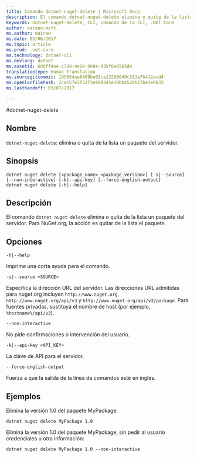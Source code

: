 ```yaml
---
title: Comando dotnet-nuget-delete | Microsoft Docs
description: El comando dotnet-nuget-delete elimina o quita de la lista un paquete del servidor.
keywords: dotnet-nuget-delete, CLI, comando de la CLI, .NET Core
author: karann-msft
ms.author: mairaw
ms.date: 03/06/2017
ms.topic: article
ms.prod: .net-core
ms.technology: dotnet-cli
ms.devlang: dotnet
ms.assetid: 6ddffde4-c789-4e90-990e-d35f6a6565d4
translationtype: Human Translation
ms.sourcegitcommit: 195664ae6409be02ca132900d9c513a7b412acd4
ms.openlocfilehash: 2ce157e3f32f3e899245e38bb4520b17be3e0b32
ms.lasthandoff: 03/07/2017

---
```

#<a name="dotnet-nuget-delete"></a>dotnet-nuget-delete

## <a name="name"></a>Nombre

`dotnet-nuget-delete`: elimina o quita de la lista un paquete del servidor. 

## <a name="synopsis"></a>Sinopsis

```
dotnet nuget delete [<package_name> <package_version>] [-s|--source] [--non-interactive] [-k|--api-key] [--force-english-output]
dotnet nuget delete [-h|--help]
```

## <a name="description"></a>Descripción

El comando `dotnet nuget delete` elimina o quita de la lista un paquete del servidor. Para NuGet.org, la acción es quitar de la lista el paquete.

## <a name="options"></a>Opciones

`-h|--help`

Imprime una corta ayuda para el comando.  

`-s|--source <SOURCE>`

Especifica la dirección URL del servidor. Las direcciones URL admitidas para nuget.org incluyen `http://www.nuget.org`, `http://www.nuget.org/api/v3` y `http://www.nuget.org/api/v2/package`. Para fuentes privadas, sustituya el nombre de host (por ejemplo, `%hostname%/api/v3`).

`--non-interactive`

No pide confirmaciones o intervención del usuario.

`-k|--api-key <API_KEY>`

La clave de API para el servidor.

`--force-english-output`

Fuerza a que la salida de la línea de comandos esté en inglés.

## <a name="examples"></a>Ejemplos

Elimina la versión 1.0 del paquete MyPackage:

`dotnet nuget delete MyPackage 1.0` 

Elimina la versión 1.0 del paquete MyPackage, sin pedir al usuario credenciales u otra información:

`dotnet nuget delete MyPackage 1.0 --non-interactive`

